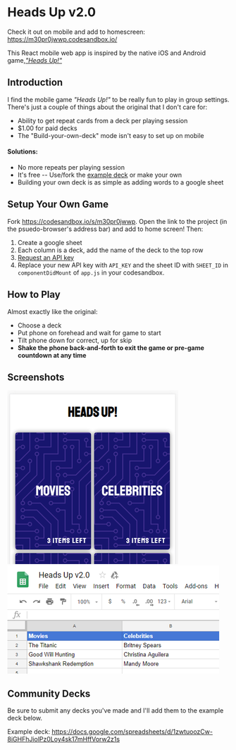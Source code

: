 # Heads Up v2.0

Check it out on mobile and add to homescreen: https://m30pr0jwwp.codesandbox.io/

This React mobile web app is inspired by the native iOS and Android game,[_"Heads Up!"_][1]

## Introduction

I find the mobile game _"Heads Up!"_ to be really fun to play in group settings. There's just a couple of things about the original that I don't care for:

* Ability to get repeat cards from a deck per playing session
* $1.00 for paid decks
* The "Build-your-own-deck" mode isn't easy to set up on mobile

#### Solutions:

* No more repeats per playing session
* It's free -- Use/fork the [example deck][3] or make your own
* Building your own deck is as simple as adding words to a google sheet

## Setup Your Own Game

Fork https://codesandbox.io/s/m30pr0jwwp. Open the link to the project (in the psuedo-browser's address bar) and add to home screen! Then:

1. Create a google sheet
2. Each column is a deck, add the name of the deck to the top row
3. [Request an API key][2]
4. Replace your new API key with `API_KEY` and the sheet ID with `SHEET_ID` in `componentDidMount` of `app.js` in your codesandbox.

## How to Play

Almost exactly like the original:

* Choose a deck
* Put phone on forehead and wait for game to start
* Tilt phone down for correct, up for skip
* __Shake the phone back-and-forth to exit the game or pre-game countdown at any time__

## Screenshots
![Screenshot of game](game_screenshot.PNG) ![Sheet example](sheet_example.PNG)

## Community Decks

Be sure to submit any decks you've made and I'll add them to the example deck below.

Example deck: https://docs.google.com/spreadsheets/d/1zwtuoozCw-8iGHFhJiolPz0Loy4sk17mHffVorw2z1s

[1]: https://www.warnerbros.com/videogame/heads
[2]: https://developers.google.com/sheets/api/guides/authorizing#APIKey
[3]: https://docs.google.com/spreadsheets/d/1zwtuoozCw-8iGHFhJiolPz0Loy4sk17mHffVorw2z1s

